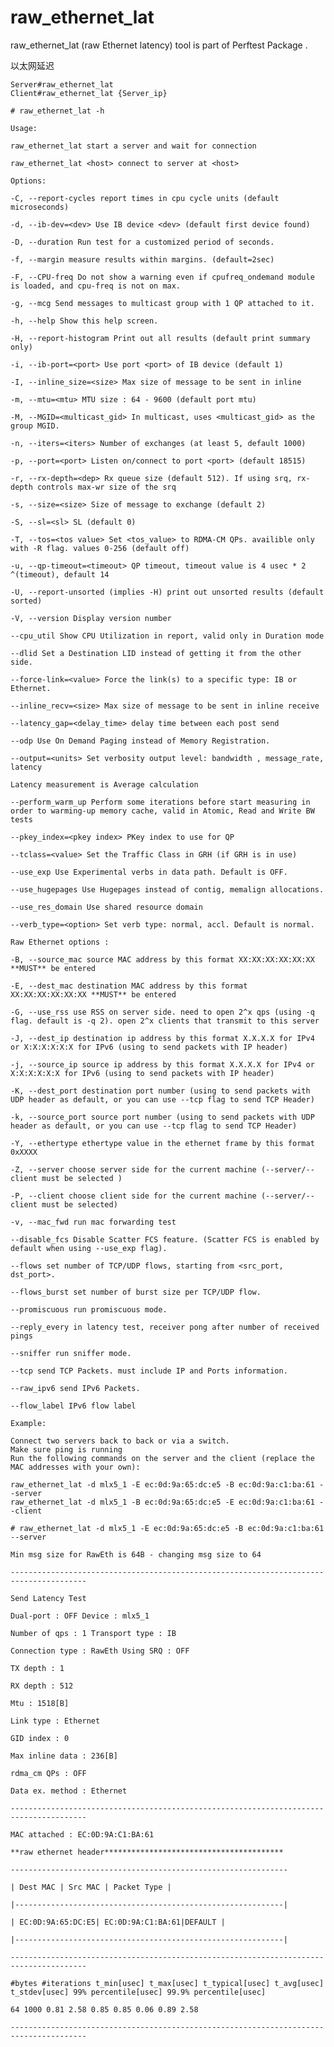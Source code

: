 # raw_ethernet_lat

raw_ethernet_lat (raw Ethernet latency) tool is part of Perftest Package .

以太网延迟

    Server#raw_ethernet_lat
    Client#raw_ethernet_lat {Server_ip}

    # raw_ethernet_lat -h

    Usage:

    raw_ethernet_lat start a server and wait for connection

    raw_ethernet_lat <host> connect to server at <host>

    Options:

    -C, --report-cycles report times in cpu cycle units (default microseconds)

    -d, --ib-dev=<dev> Use IB device <dev> (default first device found)

    -D, --duration Run test for a customized period of seconds.

    -f, --margin measure results within margins. (default=2sec)

    -F, --CPU-freq Do not show a warning even if cpufreq_ondemand module is loaded, and cpu-freq is not on max.

    -g, --mcg Send messages to multicast group with 1 QP attached to it.

    -h, --help Show this help screen.

    -H, --report-histogram Print out all results (default print summary only)

    -i, --ib-port=<port> Use port <port> of IB device (default 1)

    -I, --inline_size=<size> Max size of message to be sent in inline

    -m, --mtu=<mtu> MTU size : 64 - 9600 (default port mtu)

    -M, --MGID=<multicast_gid> In multicast, uses <multicast_gid> as the group MGID.

    -n, --iters=<iters> Number of exchanges (at least 5, default 1000)

    -p, --port=<port> Listen on/connect to port <port> (default 18515)

    -r, --rx-depth=<dep> Rx queue size (default 512). If using srq, rx-depth controls max-wr size of the srq

    -s, --size=<size> Size of message to exchange (default 2)

    -S, --sl=<sl> SL (default 0)

    -T, --tos=<tos value> Set <tos_value> to RDMA-CM QPs. availible only with -R flag. values 0-256 (default off)

    -u, --qp-timeout=<timeout> QP timeout, timeout value is 4 usec * 2 ^(timeout), default 14

    -U, --report-unsorted (implies -H) print out unsorted results (default sorted)

    -V, --version Display version number

    --cpu_util Show CPU Utilization in report, valid only in Duration mode

    --dlid Set a Destination LID instead of getting it from the other side.

    --force-link=<value> Force the link(s) to a specific type: IB or Ethernet.

    --inline_recv=<size> Max size of message to be sent in inline receive

    --latency_gap=<delay_time> delay time between each post send

    --odp Use On Demand Paging instead of Memory Registration.

    --output=<units> Set verbosity output level: bandwidth , message_rate, latency

    Latency measurement is Average calculation

    --perform_warm_up Perform some iterations before start measuring in order to warming-up memory cache, valid in Atomic, Read and Write BW tests

    --pkey_index=<pkey index> PKey index to use for QP

    --tclass=<value> Set the Traffic Class in GRH (if GRH is in use)

    --use_exp Use Experimental verbs in data path. Default is OFF.

    --use_hugepages Use Hugepages instead of contig, memalign allocations.

    --use_res_domain Use shared resource domain

    --verb_type=<option> Set verb type: normal, accl. Default is normal.

    Raw Ethernet options :

    -B, --source_mac source MAC address by this format XX:XX:XX:XX:XX:XX **MUST** be entered

    -E, --dest_mac destination MAC address by this format XX:XX:XX:XX:XX:XX **MUST** be entered

    -G, --use_rss use RSS on server side. need to open 2^x qps (using -q flag. default is -q 2). open 2^x clients that transmit to this server

    -J, --dest_ip destination ip address by this format X.X.X.X for IPv4 or X:X:X:X:X:X for IPv6 (using to send packets with IP header)

    -j, --source_ip source ip address by this format X.X.X.X for IPv4 or X:X:X:X:X:X for IPv6 (using to send packets with IP header)

    -K, --dest_port destination port number (using to send packets with UDP header as default, or you can use --tcp flag to send TCP Header)

    -k, --source_port source port number (using to send packets with UDP header as default, or you can use --tcp flag to send TCP Header)

    -Y, --ethertype ethertype value in the ethernet frame by this format 0xXXXX

    -Z, --server choose server side for the current machine (--server/--client must be selected )

    -P, --client choose client side for the current machine (--server/--client must be selected)

    -v, --mac_fwd run mac forwarding test

    --disable_fcs Disable Scatter FCS feature. (Scatter FCS is enabled by default when using --use_exp flag).

    --flows set number of TCP/UDP flows, starting from <src_port, dst_port>.

    --flows_burst set number of burst size per TCP/UDP flow.

    --promiscuous run promiscuous mode.

    --reply_every in latency test, receiver pong after number of received pings

    --sniffer run sniffer mode.

    --tcp send TCP Packets. must include IP and Ports information.

    --raw_ipv6 send IPv6 Packets.

    --flow_label IPv6 flow label

    Example:

    Connect two servers back to back or via a switch.
    Make sure ping is running
    Run the following commands on the server and the client (replace the MAC addresses with your own):

    raw_ethernet_lat -d mlx5_1 -E ec:0d:9a:65:dc:e5 -B ec:0d:9a:c1:ba:61 --server
    raw_ethernet_lat -d mlx5_1 -B ec:0d:9a:65:dc:e5 -E ec:0d:9a:c1:ba:61 --client

    # raw_ethernet_lat -d mlx5_1 -E ec:0d:9a:65:dc:e5 -B ec:0d:9a:c1:ba:61 --server

    Min msg size for RawEth is 64B - changing msg size to 64

    ---------------------------------------------------------------------------------------

    Send Latency Test

    Dual-port : OFF Device : mlx5_1

    Number of qps : 1 Transport type : IB

    Connection type : RawEth Using SRQ : OFF

    TX depth : 1

    RX depth : 512

    Mtu : 1518[B]

    Link type : Ethernet

    GID index : 0

    Max inline data : 236[B]

    rdma_cm QPs : OFF

    Data ex. method : Ethernet

    ---------------------------------------------------------------------------------------

    MAC attached : EC:0D:9A:C1:BA:61

    **raw ethernet header****************************************

    --------------------------------------------------------------

    | Dest MAC | Src MAC | Packet Type |

    |------------------------------------------------------------|

    | EC:0D:9A:65:DC:E5| EC:0D:9A:C1:BA:61|DEFAULT |

    |------------------------------------------------------------|

    ---------------------------------------------------------------------------------------

    #bytes #iterations t_min[usec] t_max[usec] t_typical[usec] t_avg[usec] t_stdev[usec] 99% percentile[usec] 99.9% percentile[usec]

    64 1000 0.81 2.58 0.85 0.85 0.06 0.89 2.58

    ---------------------------------------------------------------------------------------